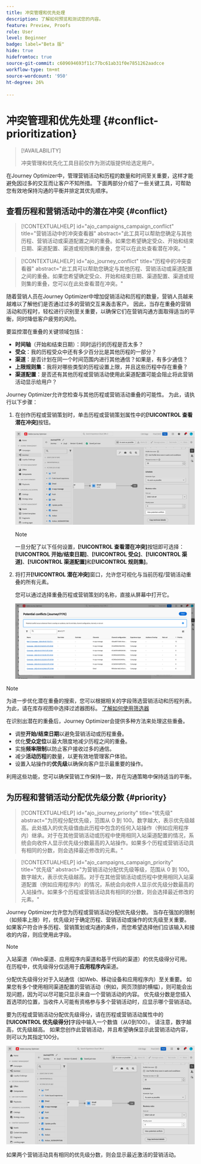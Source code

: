 ```yaml
---
title: 冲突管理和优先处理
description: 了解如何预览和测试您的内容。
feature: Preview, Proofs
role: User
level: Beginner
badge: label="Beta 版"
hide: true
hidefromtoc: true
source-git-commit: c609694693f11c77bc61ab31f0e7851262aadcce
workflow-type: tm+mt
source-wordcount: '950'
ht-degree: 26%

---
```



# 冲突管理和优先处理 {#conflict-prioritization}

>[!AVAILABILITY]
>
>冲突管理和优先化工具目前仅作为测试版提供给选定用户。

在Journey Optimizer中，管理营销活动和历程的数量和时间至关重要，这样才能避免因过多的交互而让客户不知所措。 下面两部分介绍了一些关键工具，可帮助您有效地保持沟通的平衡并排定其优先顺序。

## 查看历程和营销活动中的潜在冲突 {#conflict}

>[!CONTEXTUALHELP]
>id="ajo_campaigns_campaign_conflict"
>title="营销活动中的冲突查看器"
>abstract="此工具可以帮助您确定与其他历程、营销活动或渠道配置之间的重叠。如果您希望确定受众、开始和结束日期、渠道配置、渠道或规则集的重叠，您可以在此处查看潜在冲突。"

>[!CONTEXTUALHELP]
>id="ajo_journey_conflict"
>title="历程中的冲突查看器"
>abstract="此工具可以帮助您确定与其他历程、营销活动或渠道配置之间的重叠。如果您希望确定受众、开始和结束日期、渠道配置、渠道或规则集的重叠，您可以在此处查看潜在冲突。"

随着营销人员在Journey Optimizer中增加促销活动和历程的数量，营销人员越来越难以了解他们是否通过过多的营销交互来轰击客户。 因此，当存在重叠的营销活动和历程时，轻松进行识别至关重要，以确保它们在营销沟通方面取得适当的平衡，同时降低客户疲劳的风险。

要监控潜在重叠的关键领域包括：

* **时间轴**（开始和结束日期）：同时运行的历程是否太多？
* **受众**：我的历程受众中还有多少百分比是其他历程的一部分？
* **渠道**：是否计划在同一个时间范围内进行其他通信？如果是，有多少通信？
* **上限规则集**：我将对哪些类型的历程设置上限，并且这些历程中存在重叠？
* **渠道配置**：是否还有其他历程或营销活动使用此渠道配置可能会阻止将此营销活动显示给用户？

Journey Optimizer允许您检查与其他历程或营销活动重叠的可能性。 为此，请执行以下步骤：

1. 在创作历程或营销策划时，单击历程或营销策划属性中的&#x200B;**[!UICONTROL 查看潜在冲突]**&#x200B;按钮。

   ![](assets/view-conflicts.png)

   >[!NOTE]
   >
   >一旦分配了以下任何设置，**[!UICONTROL 查看潜在冲突]**&#x200B;按钮即可选择：**[!UICONTROL 开始/结束日期]**、**[!UICONTROL 受众]**、**[!UICONTROL 渠道]**、**[!UICONTROL 渠道配置]**&#x200B;和&#x200B;**[!UICONTROL 规则集]**。

1. 将打开&#x200B;**[!UICONTROL 潜在冲突]**&#x200B;窗口，允许您可视化与当前历程/营销活动重叠的所有元素。

   您可以通过选择重叠历程或营销策划的名称，直接从屏幕中打开它。

   ![](assets/potential-conflicts.png)

>[!NOTE]
>
>为进一步优化潜在重叠的搜索，您可以根据相关的字段筛选营销活动和历程列表。 为此，请在库存视图中选择过滤器图标。 [了解如何使用筛选器](../start/search-filter-categorize.md#filter-lists)

在识别出潜在的重叠后，Journey Optimizer会提供多种方法来处理这些重叠。

* 调整&#x200B;**开始/结束日期**&#x200B;以避免营销活动或历程重叠。
* 优化&#x200B;**受众定位**&#x200B;以最大限度地减少历程之间的重叠。
* 实施&#x200B;**频率限制**&#x200B;以防止客户接收过多的通信。
* 减少&#x200B;**活动历程**&#x200B;的数量，以更有效地管理客户体验。
* 设置入站操作的&#x200B;**优先级**&#x200B;以确保向客户显示最重要的操作。

利用这些功能，您可以确保营销工作保持一致，并在沟通策略中保持适当的平衡。

## 为历程和营销活动分配优先级分数 {#priority}

>[!CONTEXTUALHELP]
>id="ajo_journey_priority"
>title="优先级"
>abstract="为历程分配优先级，范围从 0 到 100。数字越大，表示优先级越高。此处插入的优先级值由此历程中包含的任何入站操作（例如应用程序内）继承。对于在其他营销活动或历程中使用相同入站渠道配置的情况，系统会向收件人显示优先级分数最高的入站操作。如果多个历程或营销活动具有相同的分数，则会选择最近修改的元素。"

>[!CONTEXTUALHELP]
>id="ajo_campaigns_campaign_priority"
>title="优先级"
>abstract="为营销活动分配优先级等级，范围从 0 到 100。数字越大，表示优先级越高。对于在其他营销活动或历程中使用相同入站渠道配置（例如应用程序内）的情况，系统会向收件人显示优先级分数最高的入站操作。如果多个历程或营销活动具有相同的分数，则会选择最近修改的元素。"

Journey Optimizer允许您为历程或营销活动分配优先级分数。 当存在强加的限制（如频率上限）时，优先级对于确定历程、营销活动或操作的优先级至关重要。 如果客户符合许多历程、营销策划或沟通的条件，而您希望选择他们应该输入和接收的内容，则应使用此字段。

>[!NOTE]
>
>入站渠道（Web渠道、应用程序内渠道和基于代码的渠道）的优先级得分可用。 在历程中，优先级得分仅适用于&#x200B;**应用程序内**&#x200B;渠道。

分配优先级得分对于入站通信（如Web、移动设备和应用程序内）至关重要。 如果您有多个使用相同渠道配置的营销活动（例如，网页顶部的横幅），则可能会出现问题，因为可以尽可能只显示来自一个营销活动的内容。 优先级分数是您插入首选项的位置，当收件人可能有资格参与多个营销活动时，应显示哪个营销活动。

要为历程或营销活动分配优先级得分，请在历程或营销活动属性中的&#x200B;**[!UICONTROL 优先级得分]**&#x200B;字段中输入一个数值（从0到100）。 请注意，数字越高，优先级越高。 如果您创作此营销活动，并且希望确保显示此营销活动内容，则可以为其指定100分。

![](assets/priority-score.png)

如果两个营销活动具有相同的优先级分数，则会显示最近激活的营销活动。
